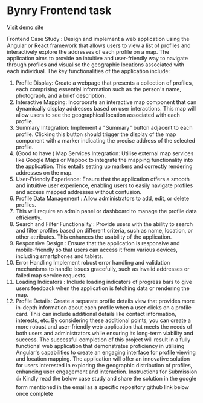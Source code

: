 # Bynry Frontend task

<a href="https://bynry-internship-frontend-task-shreya-dahatonde.vercel.app/">Visit demo site</a>

Frontend Case Study :
Design and implement a web application using the Angular or React framework
that allows users to view a list of profiles and interactively explore the addresses
of each profile on a map. The application aims to provide an intuitive and
user-friendly way to navigate through profiles and visualise the geographic
locations associated with each individual.
The key functionalities of the application include:
1. Profile Display: Create a webpage that presents a collection of profiles,
each comprising essential information such as the person's name,
photograph, and a brief description.
2. Interactive Mapping: Incorporate an interactive map component that can
dynamically display addresses based on user interactions. This map will
allow users to see the geographical location associated with each profile.
3. Summary Integration: Implement a "Summary" button adjacent to each
profile. Clicking this button should trigger the display of the map
component with a marker indicating the precise address of the selected
profile.
4. (Good to have ) Map Services Integration: Utilise external map services like
Google Maps or Mapbox to integrate the mapping functionality into the
application. This entails setting up markers and correctly rendering
addresses on the map.
5. User-Friendly Experience: Ensure that the application offers a smooth and
intuitive user experience, enabling users to easily navigate profiles and
access mapped addresses without confusion.
6. Profile Data Management : Allow administrators to add, edit, or delete
profiles.
7. This will require an admin panel or dashboard to manage the profile data
efficiently.
8. Search and Filter Functionality : Provide users with the ability to search and
filter profiles based on different criteria, such as name, location, or other
attributes. This enhances the usability of the application.
9. Responsive Design : Ensure that the application is responsive and
mobile-friendly so that users can access it from various devices, including
smartphones and tablets.
10. Error Handling Implement robust error handling and validation
mechanisms to handle issues gracefully, such as invalid addresses or
failed map service requests.
11. Loading Indicators : Include loading indicators of progress bars to give
users feedback when the application is fetching data or rendering the map.
12. Profile Details: Create a separate profile details view that provides more
in-depth information about each profile when a user clicks on a profile
card. This can include additional details like contact information, interests,
etc.
By considering these additional points, you can create a more robust and
user-friendly web application that meets the needs of both users and
administrators while ensuring its long-term viability and success.
The successful completion of this project will result in a fully functional web
application that demonstrates proficiency in utilising Angular's capabilities to
create an engaging interface for profile viewing and location mapping. The
application will offer an innovative solution for users interested in exploring the
geographic distribution of profiles, enhancing user engagement and interaction.
Instructions for Submission👍
Kindly read the below case study and share the solution in the google form
mentioned in the email as a specific repository github link below once
complete
